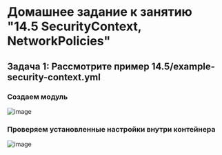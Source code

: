 # Домашнее задание к занятию "14.5 SecurityContext, NetworkPolicies"

## Задача 1: Рассмотрите пример 14.5/example-security-context.yml

### Создаем модуль

![image](https://user-images.githubusercontent.com/16622507/145674522-364e8d8d-b92c-4d29-93fa-4184e1841b3e.png)


### Проверяем установленные настройки внутри контейнера

![image](https://user-images.githubusercontent.com/16622507/145674550-620cbb5c-4f81-4561-ac5f-ebd25abd27e6.png)
